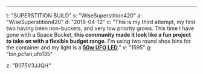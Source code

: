 ---
t: "SUPERSTITION BUILD"
s: "WiseSuperstition420"
a: "WiseSuperstition420"
d: "2018-04-12"
c: "This is my third attempt, my first two having been non-buckets, and very low priority grows. This time I have gone with a Space Bucket, <strong>this community made it look like a fun project to take on with a flexible budget range</strong>. I'm using two round shoe bins for the container and my light is a <strong><a href='https://www.amazon.com/KINGBO-LED-Spectrum-Seeding-flowering/dp/B075V3JJQH/ref=as_li_ss_tl?ie=UTF8&qid=1515834246&sr=8-1&keywords=kingbo+50w+led+ufo&linkCode=ll1&tag=spacbuck-20&linkId=bf3e8618aadb40a1924a5e48ffe5bd55'>50w UFO LED</a></strong>."
v: "1595"
g: "bin,pcfan,ufo135"

z: "B075V3JJQH"
